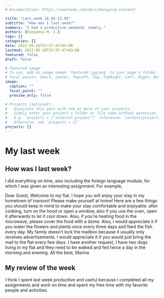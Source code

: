 ```yaml
---
# Documentation: https://wowchemy.com/docs/managing-content/

title: "Last_week 16.05-22.05"
subtitle: "How was I last week?"
summary: "I had a productive weekend, namely."
authors: [Konyaeva M. I.]
tags: []
categories: []
date: 2022-05-26T23:57:47+03:00
lastmod: 2022-05-26T23:57:47+03:00
featured: false
draft: false

# Featured image
# To use, add an image named `featured.jpg/png` to your page's folder.
# Focal points: Smart, Center, TopLeft, Top, TopRight, Left, Right, BottomLeft, Bottom, BottomRight.
image:
  caption: ""
  focal_point: ""
  preview_only: false

# Projects (optional).
#   Associate this post with one or more of your projects.
#   Simply enter your project's folder or file name without extension.
#   E.g. `projects = ["internal-project"]` references `content/project/deep-learning/index.md`.
#   Otherwise, set `projects = []`.
projects: []
---
```


# My last week

## How was I last week?

I did everything on time, also including the foreign language module, for which I was given an interesting assignment. For example,

Dear Guest, Welcome to my flat. I hope you will enjoy your stay in my hometown of Ivanovo! Please make yourself at home! Here are a few things you should keep in mind to make your stay comfortable and enjoyable: after cooking, turn on the hood or open a window, also if you use the oven, open it afterwards to let it cool down. Also, if you're heating food in the microwave, please cover the food with a dome. Also, I would appreciate it if you water the flowers and plants once every three days and feed the fish every day. My family doesn't lock the mailbox because it usually only receives advertisements. I would appreciate it if you would just bring the mail to the flat every few days. I have another request, I have two dogs living in my flat and they need to be walked and fed twice a day in the morning and evening.
All the best,
Marina

## My review of the week

I think I spent last week productive and useful because I completed all my assignments and work on time and spent my free time with my favorite people and activities.
